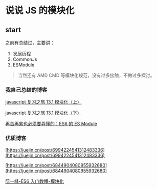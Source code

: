 # 说说 JS 的模块化

## start

之前有总结过，主要讲：

1. 发展历程
2. CommonJs
3. ESModule

> 当然还有 AMD CMD 等模块化规范，没有过多接触，不做过多探讨。

### 我自己总结的博客

[javascript 复习之旅 13.1 模块化（上）](https://blog.csdn.net/wswq2505655377/article/details/126085467)

[javascript 复习之旅 13.1 模块化（下）](https://blog.csdn.net/wswq2505655377/article/details/126085514)

[再苦再累也必须要弄懂的：ES6 的 ES Module](https://blog.csdn.net/wswq2505655377/article/details/126681833)

### 优质博客

[https://juejin.cn/post/6994224541312483336](https://juejin.cn/post/6994224541312483336)

[https://juejin.cn/post/6844904080955932680](https://juejin.cn/post/6844904080955932680)

[阮一峰-ES6 入门教程-模块化](https://es6.ruanyifeng.com/#docs/module)
